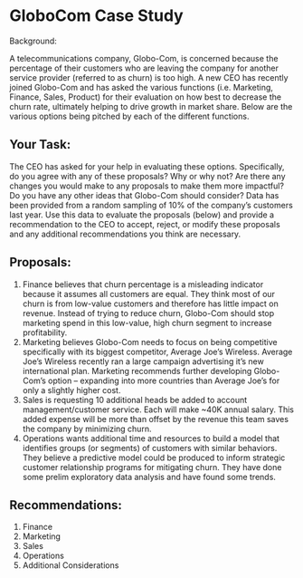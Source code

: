 # GloboCom Case Study

Background:

A telecommunications company, Globo-Com, is concerned because the percentage of their customers who are leaving the company for another service provider (referred to as churn) is too high.  A new CEO has recently joined Globo-Com and has asked the various functions (i.e. Marketing, Finance, Sales, Product) for their evaluation on how best to decrease the churn rate, ultimately helping to drive growth in market share.  Below are the various options being pitched by each of the different functions.

## Your Task:

The CEO has asked for your help in evaluating these options.  Specifically, do you agree with any of these proposals?  Why or why not?  Are there any changes you would make to any proposals to make them more impactful?  Do you have any other ideas that Globo-Com should consider?  Data has been provided from a random sampling of 10% of the company’s customers last year.  Use this data to evaluate the proposals (below) and provide a recommendation to the CEO to accept, reject, or modify these proposals and any additional recommendations you think are necessary.

## Proposals:

1.	Finance believes that churn percentage is a misleading indicator because it assumes all customers are equal.  They think most of our churn is from low-value customers and therefore has little impact on revenue.  Instead of trying to reduce churn, Globo-Com should stop marketing spend in this low-value, high churn segment to increase profitability. 
2.	Marketing believes Globo-Com needs to focus on being competitive specifically with its biggest competitor, Average Joe’s Wireless.  Average Joe’s Wireless recently ran a large campaign advertising it’s new international plan.  Marketing recommends further developing Globo-Com’s option – expanding into more countries than Average Joe’s for only a slightly higher cost.
3.	Sales is requesting 10 additional heads be added to account management/customer service.  Each will make ~40K annual salary.  This added expense will be more than offset by the revenue this team saves the company by minimizing churn.
4.	Operations wants additional time and resources to build a model that identifies groups (or segments) of customers with similar behaviors.  They believe a predictive model could be produced to inform strategic customer relationship programs for mitigating churn.  They have done some prelim exploratory data analysis and have found some trends.

## Recommendations:

1. Finance
2. Marketing
3. Sales
4. Operations
5. Additional Considerations
